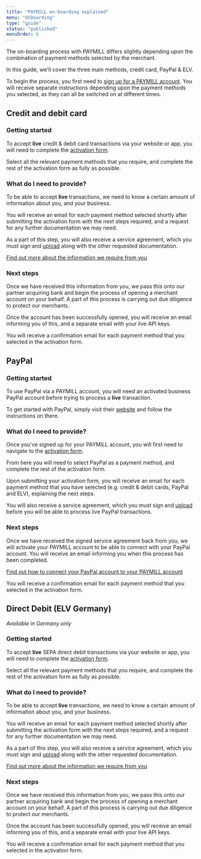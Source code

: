 ```yaml
---
title: "PAYMILL on-boarding explained"
menu: "Onboarding"
type: "guide"
status: "published"
menuOrder: 6
---
```


The on-boarding process with PAYMILL differs slightly depending upon the combination of payment methods selected by the merchant.

In this guide, we'll cover the three main methods, credit card, PayPal & ELV.

To begin the process, you first need to [sign up for a PAYMILL account](https://app.paymill.com/user/register). You will receive separate instructions depending upon the payment methods you selected, as they can all be switched on at different times.

## Credit and debit card

### Getting started

To accept **live** credit & debit card transactions via your website or app, you will need to complete the [activation form](https://app.paymill.com/settings/activation).

Select all the relevant payment methods that you require, and complete the rest of the activation form as fully as possible.

### What do I need to provide?

To be able to accept **live** transactions, we need to know a certain amount of information about you, and your business.

You will receive an email for each payment method selected shortly after submitting the activation form with the next steps required, and a request for any further documentation we may need.

As a part of this step, you will also receive a service agreement, which you must sign and [upload](https://app.paymill.com/settings/documents) along with the other requested documentation.

[Find out more about the information we require from you](https://www.paymill.com/en/faq/what-information-do-i-need-to-provide-to-apply-for-a-merchant-account)

### Next steps

Once we have received this information from you, we pass this onto our partner acquiring bank and begin the process of opening a merchant account on your behalf. A part of this process is carrying out due diligence to protect our merchants.

Once the account has been successfully opened, you will receive an email informing you of this, and a separate email with your live API keys.

You will receive a confirmation email for each payment method that you selected in the activation form.

## PayPal

### Getting started

To use PayPal via a PAYMILL account, you will need an activated business PayPal account before trying to process a **live** transaction.

To get started with PayPal, simply visit their [website](https://www.paypal.com) and follow the instructions on there.

### What do I need to provide?

Once you've signed up for your PAYMILL account, you will first need to navigate to the [activation form](https://app.paymill.com/settings/activation).

From here you will need to select PayPal as a payment method, and complete the rest of the activation form.

Upon submitting your activation form, you will receive an email for each payment method that you have selected (e.g. credit & debit cards, PayPal and ELV), explaining the next steps.

You will also receive a service agreement, which you must sign and [upload](https://app.paymill.com/settings/documents) before you will be able to process live PayPal transactions.

### Next steps

Once we have received the signed service agreement back from you, we will activate your PAYMILL account to be able to connect with your PayPal account. You will receive an email informing you when this process has been completed.

[Find out how to connect your PayPal account to your PAYMILL account](/guides/paypal/quick-start.html)

You will receive a confirmation email for each payment method that you selected in the activation form.

## Direct Debit (ELV Germany)

*Available in Germany only*

### Getting started

To accept **live** SEPA direct debit transactions via your website or app, you will need to complete the [activation form](https://app.paymill.com/settings/activation).

Select all the relevant payment methods that you require, and complete the rest of the activation form as fully as possible.

### What do I need to provide?

To be able to accept **live** transactions, we need to know a certain amount of information about you, and your business.

You will receive an email for each payment method selected shortly after submitting the activation form with the next steps required, and a request for any further documentation we may need.

As a part of this step, you will also receive a service agreement, which you must sign and [upload](https://app.paymill.com/settings/documents) along with the other requested documentation.

[Find out more about the information we require from you](https://www.paymill.com/en/faq/what-information-do-i-need-to-provide-to-apply-for-a-merchant-account)

### Next steps

Once we have received this information from you, we pass this onto our partner acquiring bank and begin the process of opening a merchant account on your behalf. A part of this process is carrying out due diligence to protect our merchants.

Once the account has been successfully opened, you will receive an email informing you of this, and a separate email with your live API keys.

You will receive a confirmation email for each payment method that you selected in the activation form.
